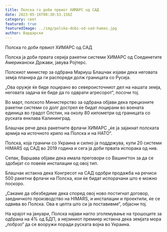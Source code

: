 ```yaml
---
title: Полска го доби првиот ХИМАРС од САД
date: 2023-05-16T00:30:53.156Z
category: свет
featured: true
featuredImage: ../img/polska-dobi-od-sad-hamas.jpg
author: Вардарски
---
```

Полска го доби првиот ХИМАРС од САД

Полска ја доби првата серија ракетни системи ХИМАРС од Соединетите Американски Држави, јавува Ројтерс.

Полскиот министер за одбрана Мариуш Блашчак изјави дека неговата земја планира да ги распореди долж границата со Русија.

„Ова оружје ќе биде лоцирано во североисточниот дел на нашата земја, неговата задача ќе биде да го одврати агресорот“, посочи тој.

Во март, полското Министерство за одбрана објави дека прецизните ракетни системи со долг дострел ќе бидат лоцирани во воената единица во градот Олстин, на околу 80 километри од границата со руската енклава Калининград.

Блашчак рече дека ракетните фрлачи ХИМАРС „ќе ја зајакнат полската армија на источното крило на Полска и на НАТО“.

Полска, која граничи со Украина и силно ја поддржува, купи 20 системи HIMARS од САД во 2019 година и сега ја доби првата испорака од нив.

Сепак, Варшава објави дека имала преговори со Вашингтон за да се здобијат со повеќе инсталации од овој тип.

Блашчак истакна дека Конгресот на САД одобри продажба на речиси 500 ракетни фрлачи на Полска, кои ќе бидат испорачани што е можно поскоро.

„Сакаме да обезбедиме дека според овој ново постигнат договор, заедничкото производство на HIMARS, и инсталации и проектили, ќе се одвива во Полска. Ова е целта што си ја поставивме“, објасни тој.

На крајот на јануари, Полска најави нагло зголемување на трошоците за одбрана на 4% од БДП, а нејзиниот премиер истакна дека земјата мора „побрзо“ да се вооружи поради руската војна во Украина.